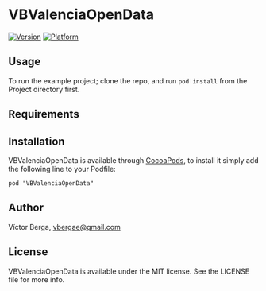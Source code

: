 # VBValenciaOpenData

[![Version](http://cocoapod-badges.herokuapp.com/v/VBValenciaOpenData/badge.png)](http://cocoadocs.org/docsets/VBValenciaOpenData)
[![Platform](http://cocoapod-badges.herokuapp.com/p/VBValenciaOpenData/badge.png)](http://cocoadocs.org/docsets/VBValenciaOpenData)

## Usage

To run the example project; clone the repo, and run `pod install` from the Project directory first.

## Requirements

## Installation

VBValenciaOpenData is available through [CocoaPods](http://cocoapods.org), to install
it simply add the following line to your Podfile:

    pod "VBValenciaOpenData"

## Author

Víctor Berga, vbergae@gmail.com

## License

VBValenciaOpenData is available under the MIT license. See the LICENSE file for more info.

